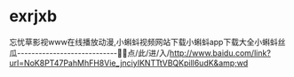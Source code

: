 # exrjxb
忘忧草影视www在线播放动漫,小蝌蚪视频网站下载小蝌蚪app下载大全小蝌蚪丝瓜----------------------------🐂🐂点/此/进/入/http://www.baidu.com/link?url=NoK8PT47PahMhFH8Vie_jnciyIKNTTtVBQKpill6udK&amp;wd
